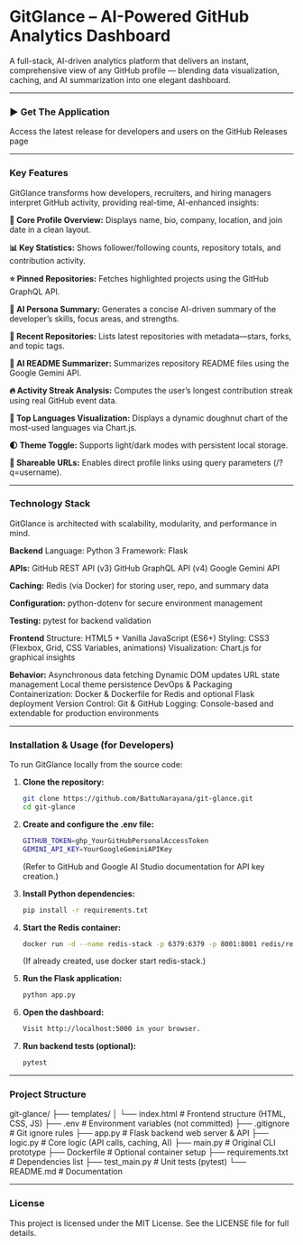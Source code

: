 # GitGlance – AI-Powered GitHub Analytics Dashboard




A full-stack, AI-driven analytics platform that delivers an instant, comprehensive view of any GitHub profile — blending data visualization, caching, and AI summarization into one elegant dashboard.

---

### ► Get The Application

Access the latest release for developers and users on the GitHub Releases page

---

### Key Features

GitGlance transforms how developers, recruiters, and hiring managers interpret GitHub activity, providing real-time, AI-enhanced insights:

**📌 Core Profile Overview:** Displays name, bio, company, location, and join date in a clean layout.

**📊 Key Statistics:** Shows follower/following counts, repository totals, and contribution activity.

**⭐ Pinned Repositories:** Fetches highlighted projects using the GitHub GraphQL API.

**🧠 AI Persona Summary:** Generates a concise AI-driven summary of the developer’s skills, focus areas, and strengths.

**📜 Recent Repositories:** Lists latest repositories with metadata—stars, forks, and topic tags.

**🤖 AI README Summarizer:** Summarizes repository README files using the Google Gemini API.

**🔥 Activity Streak Analysis:** Computes the user’s longest contribution streak using real GitHub event data.

**🎨 Top Languages Visualization:** Displays a dynamic doughnut chart of the most-used languages via Chart.js.

**🌓 Theme Toggle:** Supports light/dark modes with persistent local storage.

**🔗 Shareable URLs:** Enables direct profile links using query parameters (/?q=username).

---

### Technology Stack

GitGlance is architected with scalability, modularity, and performance in mind.

**Backend**
Language: Python 3
Framework: Flask

**APIs:**
GitHub REST API (v3)
GitHub GraphQL API (v4)
Google Gemini API

**Caching:** Redis (via Docker) for storing user, repo, and summary data

**Configuration:** python-dotenv for secure environment management

**Testing:** pytest for backend validation

**Frontend**
Structure: HTML5 + Vanilla JavaScript (ES6+)
Styling: CSS3 (Flexbox, Grid, CSS Variables, animations)
Visualization: Chart.js for graphical insights

**Behavior:**
Asynchronous data fetching
Dynamic DOM updates
URL state management
Local theme persistence
DevOps & Packaging
Containerization: Docker & Dockerfile for Redis and optional Flask deployment
Version Control: Git & GitHub
Logging: Console-based and extendable for production environments

---

### Installation & Usage (for Developers)

To run GitGlance locally from the source code:

1.  **Clone the repository:**
    ```bash
    git clone https://github.com/BattuNarayana/git-glance.git
    cd git-glance
    ```

2.  **Create and configure the .env file:**
    ```bash
    GITHUB_TOKEN=ghp_YourGitHubPersonalAccessToken
    GEMINI_API_KEY=YourGoogleGeminiAPIKey
    ```

    (Refer to GitHub and Google AI Studio documentation for API key creation.)

3.  **Install Python dependencies:**
    ```bash
    pip install -r requirements.txt
    ```

4.  **Start the Redis container:**
    ```bash
    docker run -d --name redis-stack -p 6379:6379 -p 8001:8001 redis/redis-stack:latest
    ```

    (If already created, use docker start redis-stack.)

5.  **Run the Flask application:**
    ```bash
    python app.py
    ```

6.  **Open the dashboard:**
    ```bash
    Visit http://localhost:5000 in your browser.
    ```

7.  **Run backend tests (optional):**
    ```bash
    pytest
    ```

---

### Project Structure

git-glance/
├── templates/
│   └── index.html        # Frontend structure (HTML, CSS, JS)
├── .env                  # Environment variables (not committed)
├── .gitignore            # Git ignore rules
├── app.py                # Flask backend web server & API
├── logic.py              # Core logic (API calls, caching, AI)
├── main.py               # Original CLI prototype
├── Dockerfile            # Optional container setup
├── requirements.txt      # Dependencies list
├── test_main.py          # Unit tests (pytest)
└── README.md             # Documentation

---

### License

This project is licensed under the MIT License.
See the LICENSE file for full details.
